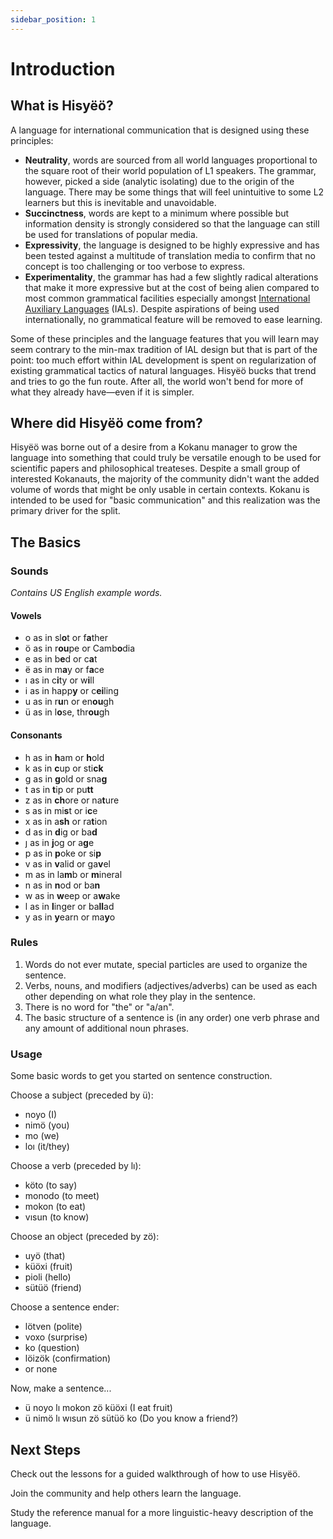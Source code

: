 ```yaml
---
sidebar_position: 1
---
```


# Introduction

## What is Hisyëö?

A language for international communication that is designed using these principles:
- **Neutrality**, words are sourced from all world languages proportional to the square
root of their world population of L1 speakers. The grammar, however, picked a side
(analytic isolating) due to the origin of the language. There may be some things
that will feel unintuitive to some L2 learners but this is inevitable and unavoidable.
- **Succinctness**, words are kept to a minimum where possible but information density
is strongly considered so that the language can still be used for translations of
popular media.
- **Expressivity**, the language is designed to be highly expressive and has been tested
against a multitude of translation media to confirm that no concept is too challenging
or too verbose to express.
- **Experimentality**, the grammar has had a few slightly radical alterations that make it
more expressive but at the cost of being alien compared to most common grammatical
facilities especially amongst [International Auxiliary Languages](https://en.wikipedia.org/wiki/International_auxiliary_language) (IALs). Despite aspirations of
being used internationally, no grammatical feature will be removed to ease learning.

Some of these principles and the language features that you will learn may seem contrary
to the min-max tradition of IAL design but that is part of the point: too much effort within
IAL development is spent on regularization of existing grammatical tactics of natural
languages. Hisyëö bucks that trend and tries to go the fun route. After all, the world
won't bend for more of what they already have—even if it is simpler.

## Where did Hisyëö come from?

Hisyëö was borne out of a desire from a Kokanu manager to grow the language into something
that could truly be versatile enough to be used for scientific papers and philosophical
treateses. Despite a small group of interested Kokanauts, the majority of the community
didn't want the added volume of words that might be only usable in certain contexts.
Kokanu is intended to be used for "basic communication" and this realization was the 
primary driver for the split.

## The Basics

### Sounds

*Contains US English example words.*

#### Vowels
- o as in sl**o**t or f**a**ther
- ö as in r**ou**pe or Camb**o**dia
- e as in b**e**d or c**a**t
- ë as in m**a**y or f**a**ce
- ı as in c**i**ty or w**i**ll
- i as in happ**y** or c**ei**ling
- u as in r**u**n or en**ou**gh
- ü as in l**o**se, thr**ou**gh

#### Consonants
- h as in **h**am or **h**old
- k as in **c**up or sti**ck**
- g as in **g**old or sna**g**
- t as in **t**ip or pu**tt**
- z as in **ch**ore or na**t**ure
- s as in mi**s**t or i**c**e
- x as in a**sh** or ra**t**ion
- d as in **d**ig or ba**d** 
- ȷ as in **j**og or a**g**e
- p as in **p**oke or si**p**
- v as in **v**alid or ga**v**el
- m as in la**m**b or **m**ineral
- n as in **n**od or ba**n**
- w as in **w**eep or a**w**ake
- l as in **l**inger or ba**ll**ad
- y as in **y**earn or ma**y**o

### Rules

1. Words do not ever mutate, special particles are used to organize the sentence.
2. Verbs, nouns, and modifiers (adjectives/adverbs) can be
used as each other depending on what role they play in the sentence.
3. There is no word for "the" or "a/an".
4. The basic structure of a sentence is (in any order) one verb phrase and any
amount of additional noun phrases.

### Usage

Some basic words to get you started on sentence construction.

Choose a subject (preceded by ü):
- noyo (I)
- nimö (you)
- mo (we)
- loı (it/they)

Choose a verb (preceded by lı):
- köto (to say)
- monodo (to meet)
- mokon (to eat)
- vısun (to know)

Choose an object (preceded by zö):
- uyö (that)
- küöxi (fruit)
- pioli (hello) 
- sütüö (friend)

Choose a sentence ender:
- lötven (polite)
- voxo (surprise)
- ko (question)
- löizök (confirmation)
- or none

Now, make a sentence...
- ü noyo lı mokon zö küöxi (I eat fruit)
- ü nimö lı wısun zö sütüö ko (Do you know a friend?)

## Next Steps

Check out the lessons for a guided walkthrough of how to use Hisyëö.

Join the community and help others learn the language.

Study the reference manual for a more linguistic-heavy description of the language.


